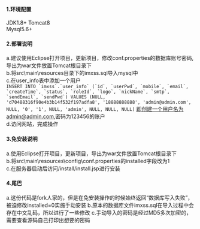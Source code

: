 #### 1.环境配置
JDK1.8+
Tomcat8
<br>Mysql5.6+
#### 2.部署说明
a.建议使用Eclipse打开项目，更新项目，修改conf.properties的数据库账号密码,导出为war文件放置Tomcat根目录下
<br> b.将src\main\resources目录下的imxss.sql导入mysql中
<br> c.在user_info表中添加一个用户
<br>```INSERT INTO `imxss`.`user_info` (`id`, `userPwd`, `mobile`, `email`, `createTime`, `status`, `roleId`, `logo`, `nickName`, `smtp`, `sendEmail`, `sendPwd`) VALUES (NULL, 'd70488316f90e4b3b14f532f197adfa8', '18888888888', 'admin@admin.com', NULL, '0', '1', NULL, 'admin', NULL, NULL, NULL)```
 即创建一个用户名为admin@admin.com,密码为123456的账户
<br>d.访问网站，完成操作
#### 3.免安装说明
a.使用Eclipse打开项目，更新项目，导出为war文件放置Tomcat根目录下
<br>b.将src\main\resources\config\conf.properties的installed字段改为1
<br>c.在服务器启动后访问/install/install.jsp进行安装
#### 4.尾巴
a.这份代码是fork人家的，但是在免安装操作的时候始终返回“数据库写入失败”，被迫修改installed=0实施手动安装
b.原本的数据库文件imxss.sql在导入过程中会存在中文乱码，所以进行了一些修改
c.手动导入的密码是经过MD5多次加密的，需要查看源码自己打印出想要的密码
